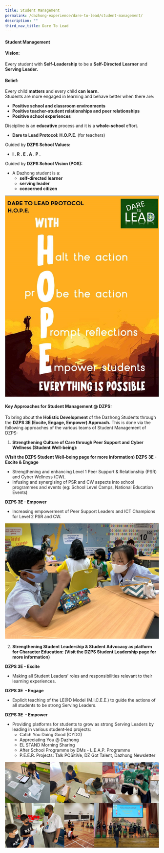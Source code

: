 ```yaml
---
title: Student Management
permalink: /dazhong-experience/dare-to-lead/student-management/
description: ""
third_nav_title: Dare To Lead
---
```

#### Student Management

#### Vision:

Every student with **Self-Leadership** to be a **Self-Directed Learner** and **Serving Leader.**

#### Belief:

Every child **matters** and every child **can learn.**<br>
Students are more engaged in learning and behave better when there are:
* **Positive school and classroom environments**
* **Positive teacher-student relationships and peer relationships**
* **Positive school experiences**

Discipline is an **educative** process and it is a **whole-school** effort.
* **Dare to Lead Protocol: H.O.P.E.** (for teachers)

Guided by **DZPS School Values:**
* **I . R . E . A . P .**

Guided by **DZPS School Vision (POS):**
* A Dazhong student is a:
	* **self-directed learner**
	* **serving leader**
	* **concerned citizen**

![Dare to Lead Protocol: H. O. P. E.](/images/cce15.png)

#### Key Approaches for Student Management @ DZPS:

To bring about the **Holistic Development** of the Dazhong Students through the **DZPS 3E (Excite, Engage, Empower) Approach.** This is done via the following approaches of the various teams of Student Management of DZPS:

1. **Strengthening Culture of Care through Peer Support and Cyber Wellness (Student Well-being):**

**(Visit the DZPS Student Well-being page for more information)
DZPS 3E  - Excite &amp; Engage**
* Strengthening and enhancing Level 1 Peer Support &amp; Relationship (PSR) and Cyber Wellness (CW).
* Infusing and synergising of PSR and CW aspects into school programmes and events (eg: School Level Camps, National Education Events)

**DZPS 3E - Empower**
* Increasing empowerment of Peer Support Leaders and ICT Champions for Level 2 PSR and CW.

![](/images/cce16.png)

2. **Strengthening Student Leadership &amp; Student Advocacy as platform for Character Education:
(Visit the DZPS Student Leadership page for more information)**

**DZPS 3E  - Excite** 
* Making all Student Leaders’ roles and responsibilities relevant to their learning experiences.

**DZPS 3E&nbsp; - Engage**
* Explicit teaching of the LE@D Model (M.I.C.E.E.) to guide the actions of all students to be strong Serving Leaders.

**DZPS 3E&nbsp; - Empower**
* Providing platforms for students to grow as strong Serving Leaders by leading in various student-led projects:
	* Catch You Doing Good (CYDG) 
	* Appreciating You @ Dazhong
	* EL STAND Morning Sharing
	* After School Programme by DMs - L.E.A.P. Programme
	* P.E.E.R. Projects: Talk POSitiVe, DZ Got Talent, Dazhong Newsletter

![](/images/cce20.jpg)
